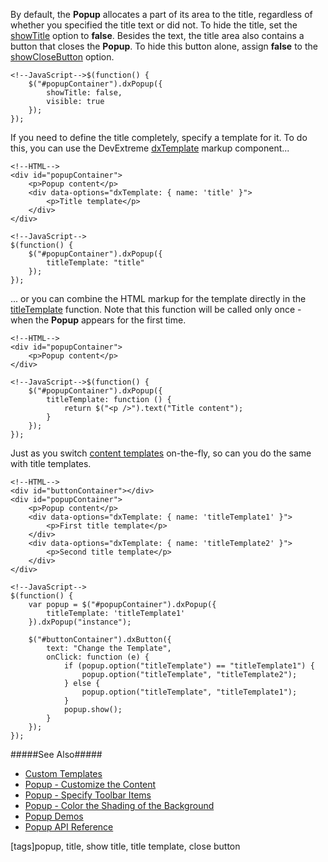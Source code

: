 By default, the **Popup** allocates a part of its area to the title, regardless of whether you specified the title text or did not. To hide the title, set the [showTitle](/api-reference/10%20UI%20Widgets/dxPopup/1%20Configuration/showTitle.md '/Documentation/ApiReference/UI_Widgets/dxPopup/Configuration/#showTitle') option to **false**. Besides the text, the title area also contains a button that closes the **Popup**. To hide this button alone, assign **false** to the [showCloseButton](/api-reference/10%20UI%20Widgets/dxPopup/1%20Configuration/showCloseButton.md '/Documentation/ApiReference/UI_Widgets/dxPopup/Configuration/#showCloseButton') option. 

    <!--JavaScript-->$(function() {
        $("#popupContainer").dxPopup({
            showTitle: false,
            visible: true
        });
    });

If you need to define the title completely, specify a template for it. To do this, you can use the DevExtreme [dxTemplate](/api-reference/10%20UI%20Widgets/Markup%20Components/dxTemplate '/Documentation/ApiReference/UI_Widgets/Markup_Components/dxTemplate/') markup component...

    <!--HTML-->
    <div id="popupContainer">
        <p>Popup content</p>
        <div data-options="dxTemplate: { name: 'title' }">
            <p>Title template</p>
        </div>
    </div>

    <!--JavaScript-->
    $(function() {
        $("#popupContainer").dxPopup({
            titleTemplate: "title"
        });
    });

... or you can combine the HTML markup for the template directly in the [titleTemplate](/api-reference/10%20UI%20Widgets/dxPopup/1%20Configuration/titleTemplate.md '/Documentation/ApiReference/UI_Widgets/dxPopup/Configuration/#titleTemplate') function. Note that this function will be called only once - when the **Popup** appears for the first time.

    <!--HTML-->
    <div id="popupContainer">
        <p>Popup content</p>
    </div>

    <!--JavaScript-->$(function() {
        $("#popupContainer").dxPopup({
            titleTemplate: function () {
                return $("<p />").text("Title content");
            }
        });
    });

Just as you switch [content templates](/concepts/05%20Widgets/Popup/05%20Customize%20the%20Appearance/05%20Customize%20the%20Content.md '/Documentation/Guide/Widgets/Popup/Customize_the_Appearance/Customize_the_Content/') on-the-fly, so can you do the same with title templates.

    <!--HTML-->
    <div id="buttonContainer"></div>
    <div id="popupContainer">
        <p>Popup content</p>
        <div data-options="dxTemplate: { name: 'titleTemplate1' }">
            <p>First title template</p>
        </div>
        <div data-options="dxTemplate: { name: 'titleTemplate2' }">
            <p>Second title template</p>
        </div>
    </div>

    <!--JavaScript-->
    $(function() {
        var popup = $("#popupContainer").dxPopup({
            titleTemplate: 'titleTemplate1'
        }).dxPopup("instance");

        $("#buttonContainer").dxButton({
            text: "Change the Template", 
            onClick: function (e) {
                if (popup.option("titleTemplate") == "titleTemplate1") {
                    popup.option("titleTemplate", "titleTemplate2");
                } else {
                    popup.option("titleTemplate", "titleTemplate1");
                }
                popup.show();
            } 
        });
    });

#####See Also#####
- [Custom Templates](/concepts/05%20Widgets/zz%20Common/30%20Templates/10%20Custom%20Templates.md '/Documentation/Guide/Widgets/Common/Templates/#Custom_Templates')
- [Popup - Customize the Content](/concepts/05%20Widgets/Popup/05%20Customize%20the%20Appearance/05%20Customize%20the%20Content.md '/Documentation/Guide/Widgets/Popup/Customize_the_Appearance/Customize_the_Content/')
- [Popup - Specify Toolbar Items](/concepts/05%20Widgets/Popup/05%20Customize%20the%20Appearance/20%20Specify%20Toolbar%20Items.md '/Documentation/Guide/Widgets/Popup/Customize_the_Appearance/Specify_Toolbar_Items/')
- [Popup - Color the Shading of the Background](/concepts/05%20Widgets/Popup/05%20Customize%20the%20Appearance/30%20Color%20the%20Shading%20of%20the%20Background.md '/Documentation/Guide/Widgets/Popup/Customize_the_Appearance/Color_the_Shading_of_the_Background/')
- [Popup Demos](https://js.devexpress.com/Demos/WidgetsGallery/#demo/dialogs_and_notifications-popup-overview)
- [Popup API Reference](/api-reference/10%20UI%20Widgets/dxPopup '/Documentation/ApiReference/UI_Widgets/dxPopup/')

[tags]popup, title, show title, title template, close button